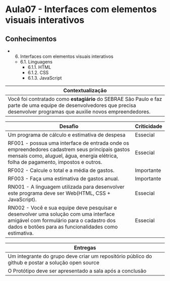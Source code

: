 # Aula07 - Interfaces com elementos visuais interativos 

## Conhecimentos
- 6. Interfaces com elementos visuais interativos 
    - 6.1. Linguagens 
        - 6.1.1. HTML 
        - 6.1.2. CSS 
        - 6.1.3. JavaScript 

|Contextualização|
|-|
|Você foi contratado como **estagiário** do SEBRAE São Paulo e faz parte de uma equipe de desenvolvedores que precisa desenvolver programas que auxilie novos empreendedores.|

|Desafio|Criticidade|
|-|-|
|Um programa de cálculo e estimativa de despesa|Essecial|
|RF001 - possua uma interface de entrada onde os empreendedores cadastrem seus principais gastos mensais como, aluguel, água, energia elétrica, folha de pagamento, impostos e outros.|Essecial|
|RF002 - Calcule o total e a média de gastos.|Importante|
|RF003 - Faça uma estimativa de gastos anual.|Importante|
|RN001 - A linguagem utilizada para desenvolver este programa deve ser Web(HTML, CSS + JavaScript).|Essecial|
|RN002 - Você e sua equipe deve pesquisar e desenvolver uma solução com uma interface amigável  com formulário para o cadastro dos dados e botões para as funcionalidades como estimativa.|Essecial|

|Entregas|
|-|
|Um integrante do grupo deve criar um repositório público do github e postar a solução open source|
|O Protótipo deve ser apresentado a sala após a conclusão|